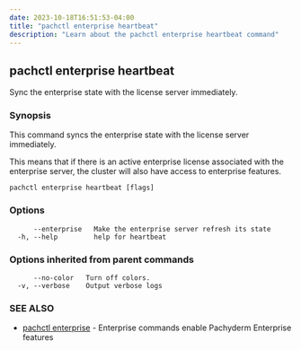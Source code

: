 ```yaml
---
date: 2023-10-18T16:51:53-04:00
title: "pachctl enterprise heartbeat"
description: "Learn about the pachctl enterprise heartbeat command"
---
```


## pachctl enterprise heartbeat

Sync the enterprise state with the license server immediately.

### Synopsis

This command syncs the enterprise state with the license server immediately. 

This means that if there is an active enterprise license associated with the enterprise server, the cluster will also have access to enterprise features.

```
pachctl enterprise heartbeat [flags]
```

### Options

```
      --enterprise   Make the enterprise server refresh its state
  -h, --help         help for heartbeat
```

### Options inherited from parent commands

```
      --no-color   Turn off colors.
  -v, --verbose    Output verbose logs
```

### SEE ALSO

* [pachctl enterprise](../pachctl_enterprise)	 - Enterprise commands enable Pachyderm Enterprise features

